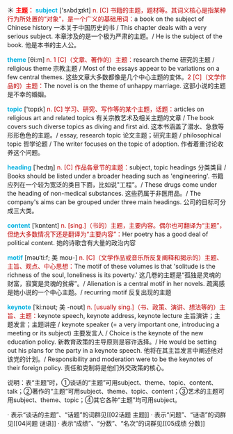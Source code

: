 ☀ <font color="red">**主题：**</font>
<font color="sky blue">**subject**</font> ['sʌbdӡɪkt] 
<font color="#c00000">n. [C] 书籍的主题，题材等。其词义核心是指某种行为所处置的“对象”，是一个广义的基础用词：</font>a book on the subject of Chinese history 一本关于中国历史的书 / This chapter deals with a very serious subject. 本章涉及的是一个极为严肃的主题。/ He is the subject of the book. 他是本书的主人公。

<font color="sky blue">**theme**</font> [θi:m] 
<font color="#c00000">n. 1 [C]（文章、著作的）主题：</font>research theme 研究的主题 / religious theme 宗教主题 / Most of the essays appear to be variations on a few central themes. 这些文章大多数都像是几个中心主题的变体。<font color="#c00000">2 [C]（文学作品的）主题：</font>The novel is on the theme of unhappy marriage. 这部小说的主题是不幸的婚姻。

<font color="sky blue">**topic**</font> ['tɒpɪk] 
<font color="#c00000">n. [C] 学习、研究、写作等的某个主题，话题：</font>articles on religious art and related topics 有关宗教艺术及相关主题的文章 / The book covers such diverse topics as diving and first aid. 这本书涵盖了潜水、急救等形形色色的主题。/ essay, research topic 论文主题；研究主题 / philosophical topic 哲学论题 / The writer focuses on the topic of adoption. 作者着重讨论收养这个问题。
           
<font color="sky blue">**heading**</font> [ˈhedɪŋ]
<font color="#c00000">n. [C] 作品各章节的主题：</font>subject, topic headings 分类类目 / Books should be listed under a broader heading such as 'engineering'. 书籍应列在一个较为宽泛的类目下面，比如说"工程”。/ These drugs come under the heading of non-medical substances. 这些药属于非医用品。/ The company's aims can be grouped under three main headings. 公司的目标可分成三大类。

<font color="sky blue">**content**</font> [ˈkɒntent] 
<font color="#c00000">n. [sing.]（书的）主题，主要内容。偶尔也可翻译为“主题”，但绝大多数情况下还是翻译为“主要内容”：</font>Her poetry has a good deal of political content. 她的诗歌含有大量的政治内容
                      
<font color="sky blue">**motif**</font> [məʊˈti:f; 美 moʊ-]
<font color="#c00000">n. [C]（文学作品或音乐所反复阐释和揭示的）主题、主旨、观点、中心思想：</font>The motif of these volumes is that 'solitude is the richness of the soul, loneliness is its poverty.' 这几卷的主题是“孤独是灵魂的财富，寂寞是灵魂的贫瘠”。/ Alienation is a central motif in her novels. 疏离感是她小说的一个中心主题。/ recurring motif 反复出现的主题

<font color="sky blue">**keynote**</font> [ˈki:nəʊt; 美 -noʊt]
<font color="#c00000">n. [usually sing.]（书、政策、演讲、想法等的）主旨、主题：</font>keynote speech, keynote address, keynote lecture 主旨演讲；主题发言；主题讲座 / keynote speaker (= a very important one, introducing a meeting or its subject) 主要发言人 / Choice is the keynote of the new education policy. 新教育政策的主导原则是容许选择。/ He would be setting out his plans for the party in a keynote speech. 他将在其主旨发言中阐述他对该党的计划。/ Responsibility and moderation were to be the keynotes of their foreign policy. 责任和克制将是他们外交政策的核心。

说明：表“主题”时，①谈话的“主题”可用subject、theme、topic、content、talk；②著作的“主题”可用subject、theme、topic、content；③艺术的主题可用subject、theme、topic；④其它各种“主题”均可用subject。

· 表示“谈话的主题”、“话题”的词群见[[02话题 主题]]
· 表示“问题”、“谜语”的词群见[[04问题 谜语]]
· 表示“成绩”、“分数”、“名次”的词群见[[05成绩 分数]]
